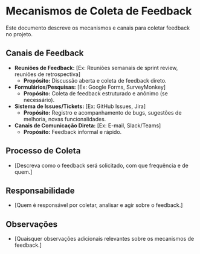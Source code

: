 # Mecanismos de Coleta de Feedback

Este documento descreve os mecanismos e canais para coletar feedback no projeto.

## Canais de Feedback

*   **Reuniões de Feedback:** [Ex: Reuniões semanais de sprint review, reuniões de retrospectiva]
    *   **Propósito:** Discussão aberta e coleta de feedback direto.
*   **Formulários/Pesquisas:** [Ex: Google Forms, SurveyMonkey]
    *   **Propósito:** Coleta de feedback estruturado e anônimo (se necessário).
*   **Sistema de Issues/Tickets:** [Ex: GitHub Issues, Jira]
    *   **Propósito:** Registro e acompanhamento de bugs, sugestões de melhoria, novas funcionalidades.
*   **Canais de Comunicação Direta:** [Ex: E-mail, Slack/Teams]
    *   **Propósito:** Feedback informal e rápido.

## Processo de Coleta

*   [Descreva como o feedback será solicitado, com que frequência e de quem.]

## Responsabilidade

*   [Quem é responsável por coletar, analisar e agir sobre o feedback.]

## Observações

*   [Quaisquer observações adicionais relevantes sobre os mecanismos de feedback.]